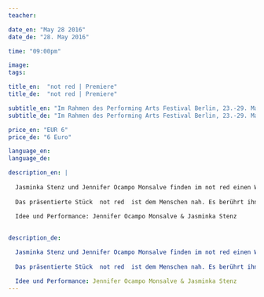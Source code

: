 ```yaml
---
teacher: 

date_en: "May 28 2016"
date_de: "28. May 2016"

time: "09:00pm"

image: 
tags: 

title_en:  "not red | Premiere"
title_de:  "not red | Premiere"

subtitle_en: "Im Rahmen des Performing Arts Festival Berlin, 23.-29. Mai 2016"
subtitle_de: "Im Rahmen des Performing Arts Festival Berlin, 23.-29. Mai 2016"

price_en: "EUR 6"
price_de: "6 Euro"

language_en: 
language_de: 

description_en: |
  
  Jasminka Stenz und Jennifer Ocampo Monsalve finden im not red einen Weg, genau da einzugreifen, wo Nicht-Wissen und Wissen, wo Chaos und kosmische Ordnung aufeinandertreffen. Die Schnittstelle heißt: Jetzt. Es fordert höchste Wachheit im Bewusstsein und eine den menschlichen Körper entblößende Ehrlichkeit. Unser Werkzeug ist das Ergreifen des Notwendigen im Jetzt. Wir treten in Aktion und stellen uns der Aufgabe der Kunst, Chaos in die Ordnung zu bringen...
  
  Das präsentierte Stück  not red  ist dem Menschen nah. Es berührt ihn durch seine offene Ehrlichkeit und radikale Momenthaftigkeit. Ein Chaos mit nur uns selbst auf der Bühne: Ordnung und Unordnung.
  
  Idee und Performance: Jennifer Ocampo Monsalve & Jasminka Stenz

  
description_de:

  Jasminka Stenz und Jennifer Ocampo Monsalve finden im not red einen Weg, genau da einzugreifen, wo Nicht-Wissen und Wissen, wo Chaos und kosmische Ordnung aufeinandertreffen. Die Schnittstelle heißt: Jetzt. Es fordert höchste Wachheit im Bewusstsein und eine den menschlichen Körper entblößende Ehrlichkeit. Unser Werkzeug ist das Ergreifen des Notwendigen im Jetzt. Wir treten in Aktion und stellen uns der Aufgabe der Kunst, Chaos in die Ordnung zu bringen...
  
  Das präsentierte Stück  not red  ist dem Menschen nah. Es berührt ihn durch seine offene Ehrlichkeit und radikale Momenthaftigkeit. Ein Chaos mit nur uns selbst auf der Bühne: Ordnung und Unordnung.

  Idee und Performance: Jennifer Ocampo Monsalve & Jasminka Stenz
---
```

